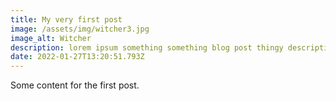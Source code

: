 ```yaml
---
title: My very first post
image: /assets/img/witcher3.jpg
image_alt: Witcher
description: lorem ipsum something something blog post thingy description
date: 2022-01-27T13:20:51.793Z
---
```


Some content for the first post.
